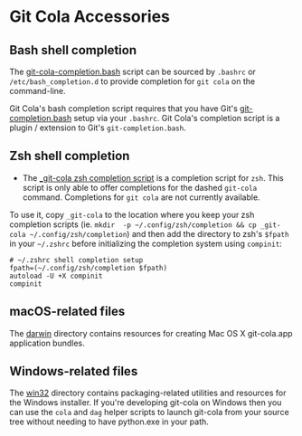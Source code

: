 # Git Cola Accessories

## Bash shell completion

The [git-cola-completion.bash](git-cola-complation.bash) script can be sourced
by `.bashrc` or `/etc/bash_completion.d` to provide completion for `git cola`
on the command-line.

Git Cola's bash completion script requires that you have Git's
[git-completion.bash](https://github.com/git/git/blob/master/contrib/completion/git-completion.bash)
setup via your `.bashrc`. Git Cola's completion script is a plugin / extension
to Git's `git-completion.bash`.


## Zsh shell completion

* The [_git-cola zsh completion script](_git-cola) is a completion script for `zsh`.
This script is only able to offer completions for the dashed `git-cola` command.
Completions for `git cola` are not currently available.

To use it, copy `_git-cola` to the location where you keep your zsh completion scripts
(ie. `mkdir  -p ~/.config/zsh/completion && cp _git-cola ~/.config/zsh/completion`)
and then add the directory to zsh's `$fpath` in your `~/.zshrc` before initializing
the completion system using `compinit`:

    # ~/.zshrc shell completion setup
    fpath=(~/.config/zsh/completion $fpath)
    autoload -U +X compinit
    compinit


## macOS-related files

The [darwin](darwin) directory contains resources for creating Mac OS X
git-cola.app application bundles.


## Windows-related files

The [win32](win32) directory contains packaging-related utilities and
resources for the Windows installer.  If you're developing git-cola on
Windows then you can use the `cola` and `dag` helper scripts to launch
git-cola from your source tree without needing to have python.exe in your path.
